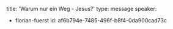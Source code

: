 title: 'Warum nur ein Weg - Jesus?'
type: message
speaker:
  - florian-fuerst
id: af6b794e-7485-496f-b8f4-0da900cad73c
